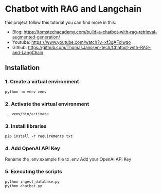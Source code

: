# Chatbot with RAG and Langchain

this project follow this tutorial you can find more in this.
- Blog: https://tomstechacademy.com/build-a-chatbot-with-rag-retrieval-augmented-generation/
- Youtube: https://www.youtube.com/watch?v=xf3gAFclwqo
- Github: https://github.com/ThomasJanssen-tech/Chatbot-with-RAG-and-LangChain

<h2>Installation</h2>

<h3>1. Create a virtual environment</h3>

```
python -m venv venv
```

<h3>2. Activate the virtual environment</h3>

```
. .venv/bin/activate 
```

<h3>3. Install libraries</h3>

```
pip install -r requirements.txt
```

<h3>4. Add OpenAI API Key</h3>
Rename the .env.example file to .env
Add your OpenAI API Key

<h3>5. Executing the scripts</h3>

```
python ingest_database.py
python chatbot.py
```

